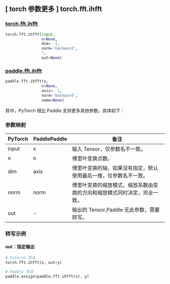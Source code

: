 ## [ torch 参数更多 ] torch.fft.ihfft

### [torch.fft.ihfft](https://pytorch.org/docs/stable/generated/torch.fft.ihfft.html?highlight=ihfft#torch.fft.ihfft)

```python
torch.fft.ihfft(input,
                n=None,
                dim=- 1,
                norm='backward',
                *,
                out=None)
```

### [paddle.fft.ihfft](https://www.paddlepaddle.org.cn/documentation/docs/zh/develop/api/paddle/fft/ihfft_cn.html)

```python
paddle.fft.ihfft(x,
                n=None,
                axis=- 1,
                norm='backward',
                name=None)
```

其中，PyTorch 相比 Paddle 支持更多其他参数，具体如下：
### 参数映射
| PyTorch       | PaddlePaddle | 备注                                                   |
| ------------- | ------------ | ------------------------------------------------------ |
| input         | x            |输入 Tensor，仅参数名不一致。                            |
| n             | n            |傅里叶变换点数。                                   |
| dim           | axis         |傅里叶变换的轴，如果没有指定，默认使用最后一维，仅参数名不一致。|
| norm           |norm          |傅里叶变换的缩放模式，缩放系数由变换的方向和缩放模式同时决定，完全一致。|
| out            | -            |输出的 Tensor,Paddle 无此参数，需要转写。              |

### 转写示例
#### out：指定输出
```python
# Pytorch 写法
torch.fft.ihfft(x, out=y)

# Paddle 写法
paddle.assign(paddle.fft.ihfft(x), y)
```
